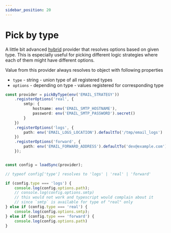 ```yaml
---
sidebar_position: 20
---
```


# Pick by type
A little bit advanced [hybrid](./#introduction-to-providers) provider that resolves options based on given type.
This is especially useful for picking different logic strategies where each of them might have different options.

Value from this provider always resolves to object with following properties
* `type` - string - union type of all registered types
* `options` - depending on type - values registered for corresponding type

```ts
const provider = pickByType(env('EMAIL_STRATEGY'))
    .registerOptions('real', {
        smtp: {
            hostname: env('EMAIL_SMTP_HOSTNAME'),
            password: env('EMAIL_SMTP_PASSWORD').secret()
        }
    })
    .registerOptions('logs', {
        path: env('EMAIL_LOGS_LOCATION').defaultTo('/tmp/email_logs')
    })
    .registerOptions('forward', {
        path: env('EMAIL_FORWARD_ADDRESS').defaultTo('dev@example.com')
    });


const config = loadSync(provider);

// typeof config['type'] resolves to 'logs' | 'real' | 'forward'

if (config.type === 'logs') {
    console.log(config.options.path);
    // console.log(config.options.smtp) 
    // this would not work and typescript would complain about it
    // since `smtp` is available for type of "real" only
} else if (config.type === 'real') {
    console.log(config.options.smtp);
} else if (config.type === 'forward') {
    console.log(config.options.path)
}
```
